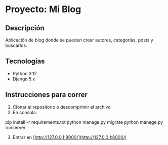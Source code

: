 # Proyecto: Mi Blog

## Descripción
Aplicación de blog donde se pueden crear autores, categorías, posts y buscarlos.

## Tecnologías
- Python 3.12
- Django 5.x

## Instrucciones para correr
1. Clonar el repositorio o descomprimir el archivo
2. En consola:

pip install -r requirements.txt
python manage.py migrate
python manage.py runserver

3. Entrar en [http://127.0.0.1:8000/](http://127.0.0.1:8000/)

